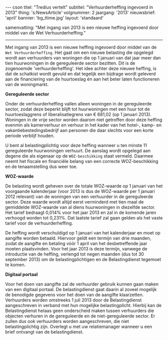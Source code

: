 --- cson
titel:          "Tredius vertelt"
subtitel:       "Verhuurderheffing ingevoerd in 2013"
thing:          's:NewsArticle'
volgnummer:     2
jaargang:       '2013'
nieuwsbrief:    'april'
bannier:        'bg_ttime.jpg'
layout:         'standaard'

samenvatting:   "Met ingang van 2013 is een nieuwe heffing ingevoerd door
 middel van de Wet Verhuurderheffing."

---

Met ingang van 2013 is een nieuwe heffing ingevoerd door middel van de
`Wet Verhuurderheffing`. Het gaat om een nieuwe belasting die opgelegd
wordt aan verhuurders van woningen die op 1 januari van dat jaar meer
dan tien huurwoningen in de gereguleerde sector bezitten. Dit is de
zogenoemde 'verhuurderheffing'. Het idee achter deze nieuwe heffing, is
dat de schatkist wordt gevuld en dat tegelijk een bijdrage wordt
geleverd aan de financiering van de huurtoeslag én aan het beter laten
functioneren van de woningmarkt.

**Gereguleerde sector**

Onder de verhuurderheffing vallen alleen woningen in de gereguleerde
sector, zodat deze beperkt blijft tot huurwoningen met een huur tot de
huurtoeslaggrens of liberalisatiegrens van € 681,02 (op 1 januari 2013).
Woningen in de vrije sector worden daarom niet getroffen door deze
heffing evenmin als kamerverhuur en verhuur in het kader van het hotel-,
kamp- en vakantiebestedingsbedrijf aan personen die daar slechts voor
een korte periode verblijf houden.

U bent al belastingplichtig voor deze heffing wanneer u ten minste 11
gereguleerde huurwoningen verhuurt. De aanslag wordt opgelegd aan degene
die als eigenaar op de `WOZ-beschikking` staat vermeld. Daarmee neemt
het fiscale en financiële belang van een correcte WOZ-beschikking en de
tenaamstelling dus weer toe.

**WOZ-waarde**

De belasting wordt geheven over de totale WOZ-waarde op 1 januari van
het voorgaande kalenderjaar (voor 2013 is dus de WOZ-waarde per 1
januari 2012 relevant) van de woningen van een verhuurder in de
gereguleerde sector. Deze waarde wordt altijd eerst verminderd met tien
maal de gemiddelde WOZ-waarde van al diens huurwoningen in diezelfde
sector. Het tarief bedraagt 0,014% voor het jaar 2013 en zal in de
komende jaren verhoogd worden tot 0,231%. Dat laatste tarief zal gaan
gelden als het vaste tarief voor de verhuurderheffing.

De heffing wordt verschuldigd op 1 januari van het kalenderjaar en moet
op aangifte worden betaald. Hiervoor geldt een termijn van drie maanden,
zodat de aangifte en betaling vóór 1 april van het desbetreffende jaar
moeten plaatsvinden. Voor het jaar 2013 is deze termijn, vanwege de
introductie van de heffing, verlengd tot negen maanden (dus tot 30
september 2013) om de belastingplichtigen en de Belastingdienst tegemoet
te komen.

**Digitaal portaal**

Voor het doen van aangifte zal de verhuurder gebruik kunnen gaan maken
van een digitaal portaal. De belastingdienst gaat daarin al zoveel
mogelijk de benodigde gegevens voor het doen van de aangifte
klaarzetten. Verhuurders worden omstreeks 1 juli 2013 door de
Belastingdienst aangeschreven in verband met hun mogelijke
belastingplicht.  Hierbij kan de Belastingdienst helaas geen onderscheid
maken tussen verhuurders die objecten verhuren in de gereguleerde en de
niet-gereguleerde sector. Er zullen dus ook verhuurders worden
aangeschreven, die niet belastingplichtig zijn. Overlegt u met uw
relatiemanager wanneer u een brief ontvangt van de belastingdienst.
